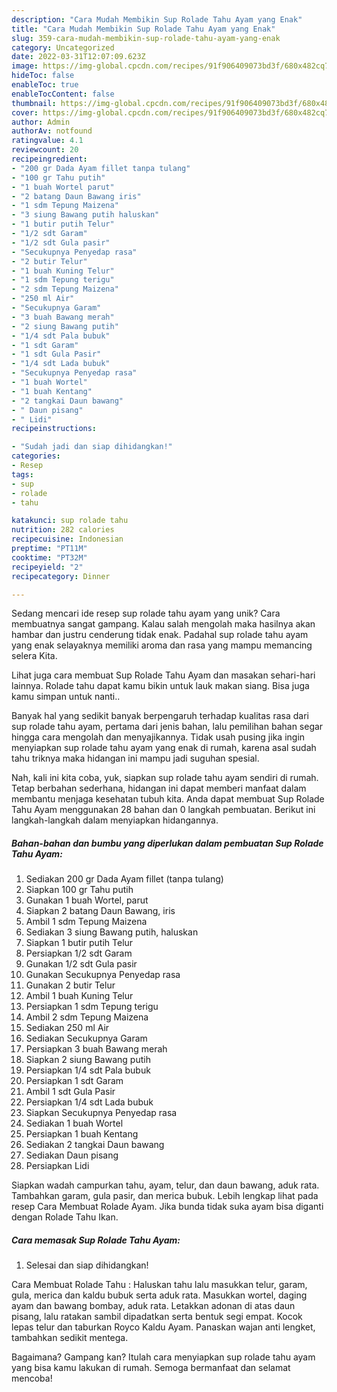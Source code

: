 ```yaml
---
description: "Cara Mudah Membikin Sup Rolade Tahu Ayam yang Enak"
title: "Cara Mudah Membikin Sup Rolade Tahu Ayam yang Enak"
slug: 359-cara-mudah-membikin-sup-rolade-tahu-ayam-yang-enak
category: Uncategorized
date: 2022-03-31T12:07:09.623Z
image: https://img-global.cpcdn.com/recipes/91f906409073bd3f/680x482cq70/sup-rolade-tahu-ayam-foto-resep-utama.jpg
hideToc: false
enableToc: true
enableTocContent: false
thumbnail: https://img-global.cpcdn.com/recipes/91f906409073bd3f/680x482cq70/sup-rolade-tahu-ayam-foto-resep-utama.jpg
cover: https://img-global.cpcdn.com/recipes/91f906409073bd3f/680x482cq70/sup-rolade-tahu-ayam-foto-resep-utama.jpg
author: Admin
authorAv: notfound
ratingvalue: 4.1
reviewcount: 20
recipeingredient:
- "200 gr Dada Ayam fillet tanpa tulang"
- "100 gr Tahu putih"
- "1 buah Wortel parut"
- "2 batang Daun Bawang iris"
- "1 sdm Tepung Maizena"
- "3 siung Bawang putih haluskan"
- "1 butir putih Telur"
- "1/2 sdt Garam"
- "1/2 sdt Gula pasir"
- "Secukupnya Penyedap rasa"
- "2 butir Telur"
- "1 buah Kuning Telur"
- "1 sdm Tepung terigu"
- "2 sdm Tepung Maizena"
- "250 ml Air"
- "Secukupnya Garam"
- "3 buah Bawang merah"
- "2 siung Bawang putih"
- "1/4 sdt Pala bubuk"
- "1 sdt Garam"
- "1 sdt Gula Pasir"
- "1/4 sdt Lada bubuk"
- "Secukupnya Penyedap rasa"
- "1 buah Wortel"
- "1 buah Kentang"
- "2 tangkai Daun bawang"
- " Daun pisang"
- " Lidi"
recipeinstructions:

- "Sudah jadi dan siap dihidangkan!"
categories:
- Resep
tags:
- sup
- rolade
- tahu

katakunci: sup rolade tahu 
nutrition: 282 calories
recipecuisine: Indonesian
preptime: "PT11M"
cooktime: "PT32M"
recipeyield: "2"
recipecategory: Dinner

---
```





Sedang mencari ide resep sup rolade tahu ayam yang unik? Cara membuatnya sangat gampang. Kalau salah mengolah maka hasilnya akan hambar dan justru cenderung tidak enak. Padahal sup rolade tahu ayam yang enak selayaknya memiliki aroma dan rasa yang mampu memancing selera Kita.





Lihat juga cara membuat Sup Rolade Tahu Ayam dan masakan sehari-hari lainnya. Rolade tahu dapat kamu bikin untuk lauk makan siang. Bisa juga kamu simpan untuk nanti..

Banyak hal yang sedikit banyak berpengaruh terhadap kualitas rasa dari sup rolade tahu ayam, pertama dari jenis bahan, lalu pemilihan bahan segar hingga cara mengolah dan menyajikannya. Tidak usah pusing jika ingin menyiapkan sup rolade tahu ayam yang enak di rumah, karena asal sudah tahu triknya maka hidangan ini mampu jadi suguhan spesial.






Nah, kali ini kita coba, yuk, siapkan sup rolade tahu ayam sendiri di rumah. Tetap berbahan sederhana, hidangan ini dapat memberi manfaat dalam membantu menjaga kesehatan tubuh kita. Anda dapat membuat Sup Rolade Tahu Ayam menggunakan 28 bahan dan 0 langkah pembuatan. Berikut ini langkah-langkah dalam menyiapkan hidangannya.

<!--inarticleads1-->

##### Bahan-bahan dan bumbu yang diperlukan dalam pembuatan Sup Rolade Tahu Ayam:

1. Sediakan 200 gr Dada Ayam fillet (tanpa tulang)
1. Siapkan 100 gr Tahu putih
1. Gunakan 1 buah Wortel, parut
1. Siapkan 2 batang Daun Bawang, iris
1. Ambil 1 sdm Tepung Maizena
1. Sediakan 3 siung Bawang putih, haluskan
1. Siapkan 1 butir putih Telur
1. Persiapkan 1/2 sdt Garam
1. Gunakan 1/2 sdt Gula pasir
1. Gunakan Secukupnya Penyedap rasa
1. Gunakan 2 butir Telur
1. Ambil 1 buah Kuning Telur
1. Persiapkan 1 sdm Tepung terigu
1. Ambil 2 sdm Tepung Maizena
1. Sediakan 250 ml Air
1. Sediakan Secukupnya Garam
1. Persiapkan 3 buah Bawang merah
1. Siapkan 2 siung Bawang putih
1. Persiapkan 1/4 sdt Pala bubuk
1. Persiapkan 1 sdt Garam
1. Ambil 1 sdt Gula Pasir
1. Persiapkan 1/4 sdt Lada bubuk
1. Siapkan Secukupnya Penyedap rasa
1. Sediakan 1 buah Wortel
1. Persiapkan 1 buah Kentang
1. Sediakan 2 tangkai Daun bawang
1. Sediakan  Daun pisang
1. Persiapkan  Lidi


Siapkan wadah campurkan tahu, ayam, telur, dan daun bawang, aduk rata. Tambahkan garam, gula pasir, dan merica bubuk. Lebih lengkap lihat pada resep Cara Membuat Rolade Ayam. Jika bunda tidak suka ayam bisa diganti dengan Rolade Tahu Ikan. 

<!--inarticleads2-->

##### Cara memasak Sup Rolade Tahu Ayam:


1. Selesai dan siap dihidangkan!

Cara Membuat Rolade Tahu : Haluskan tahu lalu masukkan telur, garam, gula, merica dan kaldu bubuk serta aduk rata. Masukkan wortel, daging ayam dan bawang bombay, aduk rata. Letakkan adonan di atas daun pisang, lalu ratakan sambil dipadatkan serta bentuk segi empat. Kocok lepas telur dan taburkan Royco Kaldu Ayam. Panaskan wajan anti lengket, tambahkan sedikit mentega. 

Bagaimana? Gampang kan? Itulah cara menyiapkan sup rolade tahu ayam yang bisa kamu lakukan di rumah. Semoga bermanfaat dan selamat mencoba!

